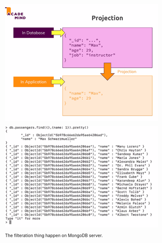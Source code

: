![](./screenshots/13_projection/2022-06-26-15-36-29.png)

![](./screenshots/13_projection/2022-06-26-15-37-53.png)

The filteration thing happen on MongoDB server.